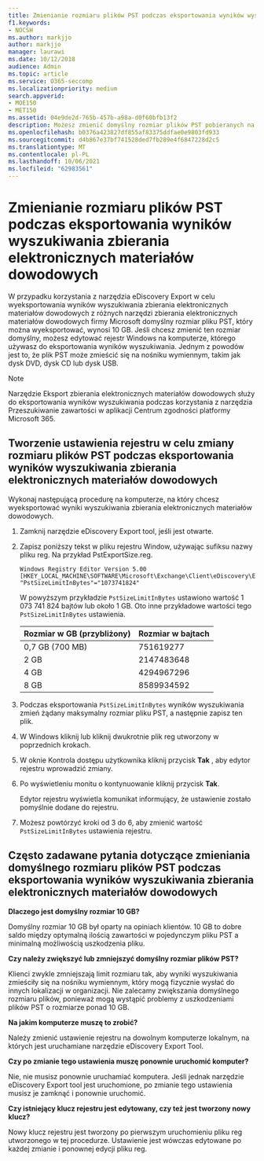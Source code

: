 ```yaml
---
title: Zmienianie rozmiaru plików PST podczas eksportowania wyników wyszukiwania zbierania elektronicznych materiałów dowodowych
f1.keywords:
- NOCSH
ms.author: markjjo
author: markjjo
manager: laurawi
ms.date: 10/12/2018
audience: Admin
ms.topic: article
ms.service: O365-seccomp
ms.localizationpriority: medium
search.appverid:
- MOE150
- MET150
ms.assetid: 04e9de2d-765b-457b-a98a-d0f60bfb13f2
description: Możesz zmienić domyślny rozmiar plików PST pobieranych na komputer podczas eksportowania wyników wyszukiwania zbierania elektronicznych materiałów dowodowych.
ms.openlocfilehash: b0376a423827df855af83375ddfae0e9803fd933
ms.sourcegitcommit: d4b867e37bf741528ded7fb289e4f6847228d2c5
ms.translationtype: MT
ms.contentlocale: pl-PL
ms.lasthandoff: 10/06/2021
ms.locfileid: "62983561"
---
```

# <a name="change-the-size-of-pst-files-when-exporting-ediscovery-search-results"></a>Zmienianie rozmiaru plików PST podczas eksportowania wyników wyszukiwania zbierania elektronicznych materiałów dowodowych

W przypadku korzystania z narzędzia eDiscovery Export w celu wyeksportowania wyników wyszukiwania zbierania elektronicznych materiałów dowodowych z różnych narzędzi zbierania elektronicznych materiałów dowodowych firmy Microsoft domyślny rozmiar pliku PST, który można wyeksportować, wynosi 10 GB. Jeśli chcesz zmienić ten rozmiar domyślny, możesz edytować rejestr Windows na komputerze, którego używasz do eksportowania wyników wyszukiwania. Jednym z powodów jest to, że plik PST może zmieścić się na nośniku wymiennym, takim jak dysk DVD, dysk CD lub dysk USB. 
  
> [!NOTE]
> Narzędzie Eksport zbierania elektronicznych materiałów dowodowych służy do eksportowania wyników wyszukiwania podczas korzystania z narzędzia Przeszukiwanie zawartości w aplikacji Centrum zgodności platformy Microsoft 365.
  
## <a name="create-a-registry-setting-to-change-the-size-of-pst-files-when-you-export-ediscovery-search-results"></a>Tworzenie ustawienia rejestru w celu zmiany rozmiaru plików PST podczas eksportowania wyników wyszukiwania zbierania elektronicznych materiałów dowodowych

Wykonaj następującą procedurę na komputerze, na który chcesz wyeksportować wyniki wyszukiwania zbierania elektronicznych materiałów dowodowych.
  
1. Zamknij narzędzie eDiscovery Export tool, jeśli jest otwarte. 
    
2. Zapisz poniższy tekst w pliku rejestru Window, używając sufiksu nazwy pliku reg. Na przykład PstExportSize.reg. 
    
    ```text
    Windows Registry Editor Version 5.00
    [HKEY_LOCAL_MACHINE\SOFTWARE\Microsoft\Exchange\Client\eDiscovery\ExportTool]
    "PstSizeLimitInBytes"="1073741824"
    ```

    W powyższym przykładzie  `PstSizeLimitInBytes` ustawiono wartość 1 073 741 824 bajtów lub około 1 GB. Oto inne przykładowe wartości tego  `PstSizeLimitInBytes` ustawienia. 
    
    |**Rozmiar w GB (przybliżony)**|**Rozmiar w bajtach**|
    |:-----|:-----|
    |0,7 GB (700 MB)  <br/> |751619277  <br/> |
    |2 GB  <br/> |2147483648  <br/> |
    |4 GB  <br/> |4294967296  <br/> |
    |8 GB  <br/> |8589934592  <br/> |
   
3. Podczas eksportowania `PstSizeLimitInBytes` wyników wyszukiwania zmień żądany maksymalny rozmiar pliku PST, a następnie zapisz ten plik. 
    
4. W Windows kliknij lub kliknij dwukrotnie plik reg utworzony w poprzednich krokach.
    
5. W oknie Kontrola dostępu użytkownika kliknij przycisk **Tak** , aby edytor rejestru wprowadzić zmiany. 
    
6. Po wyświetleniu monitu o kontynuowanie kliknij przycisk **Tak**.
    
    Edytor rejestru wyświetla komunikat informujący, że ustawienie zostało pomyślnie dodane do rejestru.
    
7. Możesz powtórzyć kroki od 3 do 6, aby zmienić wartość  `PstSizeLimitInBytes` ustawienia rejestru. 
  
## <a name="frequently-asked-questions-about-changing-the-default-size-of-pst-files-when-you-export-ediscovery-search-results"></a>Często zadawane pytania dotyczące zmieniania domyślnego rozmiaru plików PST podczas eksportowania wyników wyszukiwania zbierania elektronicznych materiałów dowodowych

 **Dlaczego jest domyślny rozmiar 10 GB?**
  
Domyślny rozmiar 10 GB był oparty na opiniach klientów. 10 GB to dobre saldo między optymalną ilością zawartości w pojedynczym pliku PST a minimalną możliwością uszkodzenia pliku.
  
 **Czy należy zwiększyć lub zmniejszyć domyślny rozmiar plików PST?**
  
Klienci zwykle zmniejszają limit rozmiaru tak, aby wyniki wyszukiwania zmieściły się na nośniku wymiennym, który mogą fizycznie wysłać do innych lokalizacji w organizacji. Nie zalecamy zwiększania domyślnego rozmiaru plików, ponieważ mogą wystąpić problemy z uszkodzeniami plików PST o rozmiarze ponad 10 GB.
  
 **Na jakim komputerze muszę to zrobić?**
  
Należy zmienić ustawienie rejestru na dowolnym komputerze lokalnym, na których jest uruchamiane narzędzie eDiscovery Export Tool.
  
 **Czy po zmianie tego ustawienia muszę ponownie uruchomić komputer?**
  
Nie, nie musisz ponownie uruchamiać komputera. Jeśli jednak narzędzie eDiscovery Export tool jest uruchomione, po zmianie tego ustawienia musisz je zamknąć i ponownie uruchomić.
  
 **Czy istniejący klucz rejestru jest edytowany, czy też jest tworzony nowy klucz?**
  
Nowy klucz rejestru jest tworzony po pierwszym uruchomieniu pliku reg utworzonego w tej procedurze. Ustawienie jest wówczas edytowane po każdej zmianie i ponownej edycji pliku reg.
